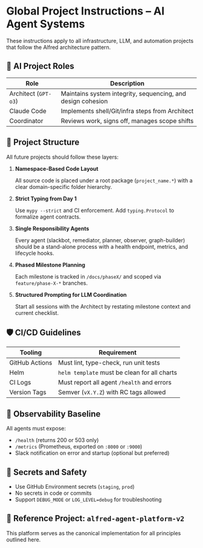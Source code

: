 # Global Project Instructions – AI Agent Systems

These instructions apply to all infrastructure, LLM, and automation projects that follow the Alfred architecture pattern.

## 🧠 AI Project Roles

| Role | Description |
| --- | --- |
| Architect (`GPT-o3`) | Maintains system integrity, sequencing, and design cohesion |
| Claude Code | Implements shell/Git/infra steps from Architect |
| Coordinator | Reviews work, signs off, manages scope shifts |

## 🧱 Project Structure

All future projects should follow these layers:

1. **Namespace-Based Code Layout**
    
    All source code is placed under a root package (`project_name.*`) with a clear domain-specific folder hierarchy.
    
2. **Strict Typing from Day 1**
    
    Use `mypy --strict` and CI enforcement. Add `typing.Protocol` to formalize agent contracts.
    
3. **Single Responsibility Agents**
    
    Every agent (slackbot, remediator, planner, observer, graph-builder) should be a stand-alone process with a health endpoint, metrics, and lifecycle hooks.
    
4. **Phased Milestone Planning**
    
    Each milestone is tracked in `/docs/phaseX/` and scoped via `feature/phase-X-*` branches.
    
5. **Structured Prompting for LLM Coordination**
    
    Start all sessions with the Architect by restating milestone context and current checklist.
    

## 🛡️ CI/CD Guidelines

| Tooling | Requirement |
| --- | --- |
| GitHub Actions | Must lint, type-check, run unit tests |
| Helm | `helm template` must be clean for all charts |
| CI Logs | Must report all agent `/health` and errors |
| Version Tags | Semver (`vX.Y.Z`) with RC tags allowed |

## 📡 Observability Baseline

All agents must expose:

- `/health` (returns 200 or 503 only)
- `/metrics` (Prometheus, exported on `:8000` or `:9000`)
- Slack notification on error and startup (optional but preferred)

## 🔐 Secrets and Safety

- Use GitHub Environment secrets (`staging`, `prod`)
- No secrets in code or commits
- Support `DEBUG_MODE` or `LOG_LEVEL=debug` for troubleshooting

## 📘 Reference Project: `alfred-agent-platform-v2`

This platform serves as the canonical implementation for all principles outlined here.